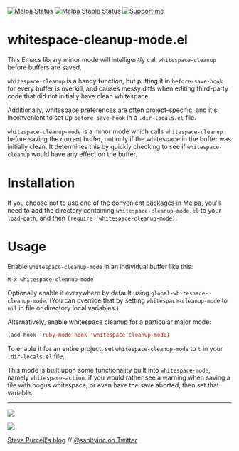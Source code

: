 [![Melpa Status](http://melpa.org/packages/whitespace-cleanup-mode-badge.svg)](http://melpa.org/#/whitespace-cleanup-mode)
[![Melpa Stable Status](http://stable.melpa.org/packages/whitespace-cleanup-mode-badge.svg)](http://stable.melpa.org/#/whitespace-cleanup-mode)
<a href="https://www.patreon.com/sanityinc"><img alt="Support me" src="https://img.shields.io/badge/Support%20Me-%F0%9F%92%97-ff69b4.svg"></a>

whitespace-cleanup-mode.el
==========================

This Emacs library minor mode will intelligently call `whitespace-cleanup`
before buffers are saved.

`whitespace-cleanup` is a handy function, but putting it in
`before-save-hook` for every buffer is overkill, and causes messy diffs
when editing third-party code that did not initially have clean whitespace.

Additionally, whitespace preferences are often project-specific, and
it's inconvenient to set up `before-save-hook` in a `.dir-locals.el` file.

`whitespace-cleanup-mode` is a minor mode which calls `whitespace-cleanup`
before saving the current buffer, but only if the whitespace in the buffer
was initially clean. It determines this by quickly checking to see if
`whitespace-cleanup` would have any effect on the buffer.


Installation
=============

If you choose not to use one of the convenient
packages in [Melpa][melpa], you'll need to
add the directory containing `whitespace-cleanup-mode.el` to your `load-path`, and
then `(require 'whitespace-cleanup-mode)`.

Usage
=====

Enable `whitespace-cleanup-mode` in an individual buffer like this:

```
M-x whitespace-cleanup-mode
```

Optionally enable it everywhere by default using
`global-whitespace-cleanup-mode`. (You can override that by setting
`whitespace-cleanup-mode` to `nil` in file or directory local
variables.)

Alternatively, enable whitespace cleanup for a particular major mode:

```lisp
(add-hook 'ruby-mode-hook 'whitespace-cleanup-mode)
```

To enable it for an entire project, set `whitespace-cleanup-mode` to `t` in
your `.dir-locals.el` file.

This mode is built upon some functionality built into `whitespace-mode`, namely
`whitespace-action`: if you would rather see a warning when saving a file with
bogus whitespace, or even have the save aborted, then set that variable.

[melpa]: http://melpa.org

<hr>

[![](http://api.coderwall.com/purcell/endorsecount.png)](http://coderwall.com/purcell)

[![](http://www.linkedin.com/img/webpromo/btn_liprofile_blue_80x15.png)](http://uk.linkedin.com/in/stevepurcell)

[Steve Purcell's blog](http://www.sanityinc.com/) // [@sanityinc on Twitter](https://twitter.com/sanityinc)
